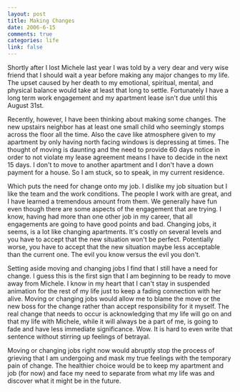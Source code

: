 ```yaml
--- 
layout: post
title: Making Changes
date: 2006-6-15
comments: true
categories: life
link: false
---
```

Shortly after I lost Michele last year I was told by a very dear and very wise friend that I should wait a year before making any major changes to my life. The upset caused by her death to my emotional, spiritual, mental, and physical balance would take at least that long to settle. Fortunately I have a long term work engagement and my apartment lease isn't due until this August 31st.

Recently, however, I have been thinking about making some changes. The new upstairs neighbor has at least one small child who seemingly stomps across the floor all the time. Also the cave like atmosphere given to my apartment by only having north facing windows is depressing at times. The thought of moving is daunting and the need to provide 60 days notice in order to not violate my lease agreement means I have to decide in the next 15 days. I don't to move to another apartment and I don't have a down payment for a house. So I am stuck, so to speak, in my current residence.

Which puts the need for change onto my job. I dislike my job situation but I like the team and the work conditions. The people I work with are great, and I have learned a tremendous amount from them. We generally have fun even though there are some aspects of the engagement that are trying. I know, having had more than one other job in my career, that all engagements are going to have good points and bad. Changing jobs, it seems, is a lot like changing apartments. It's costly on several levels and you have to accept that the new situation won't be perfect. Potentially worse, you have to accept that the new situation maybe less acceptable than the current one. The evil you know versus the evil you don't.

Setting aside moving and changing jobs I find that I still have a need for change. I guess this is the first sign that I am beginning to be ready to move away from Michele. I know in my heart that I can't stay in suspended animation for the rest of my life just to keep a fading connection with her alive. Moving or changing jobs would allow me to blame the move or the new boss for the change rather than accept responsibility for it myself. The real change that needs to occur is acknowledging that my life will go on and that my life with Michele, while it will always be a part of me, is going to fade and have less immediate significance. Wow. It is hard to even write that sentence without stirring up feelings of betrayal.

Moving or changing jobs right now would abruptly stop the process of grieving that I am undergoing and mask my true feelings with the temporary pain of change. The healthier choice would be to keep my apartment and job (for now) and face my need to separate from what my life was and discover what it might be in the future.
